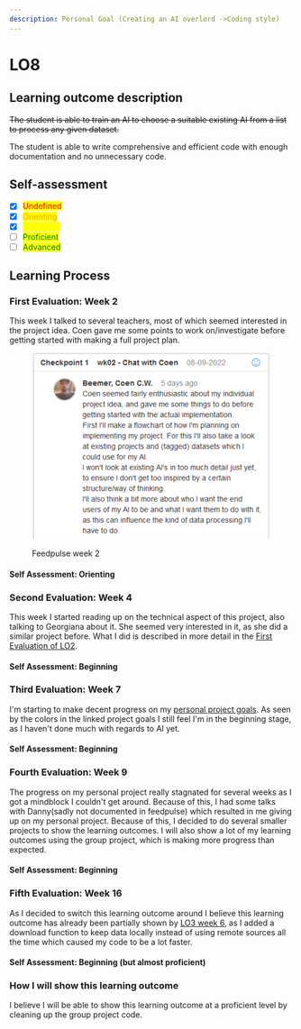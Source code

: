 ```yaml
---
description: Personal Goal (Creating an AI overlord ->Coding style)
---
```


# LO8

## Learning outcome description

~~The student is able to train an AI to choose a suitable existing AI from a list to process any given dataset.~~

The student is able to write comprehensive and efficient code with enough documentation and no unnecessary code.

## Self-assessment

* [x] <mark style="color:red;">Undefined</mark>
* [x] <mark style="color:orange;">Orienting</mark>
* [x] <mark style="color:yellow;">Beginning</mark>
* [ ] <mark style="color:green;">Proficient</mark>
* [ ] <mark style="color:green;">Advanced</mark>

## Learning Process

### First Evaluation: Week 2

This week I talked to several teachers, most of which seemed interested in the project idea. Coen gave me some points to work on/investigate before getting started with making a full project plan.

<figure><img src="../.gitbook/assets/image (5) (1).png" alt=""><figcaption><p>Feedpulse week 2</p></figcaption></figure>

#### Self Assessment: Orienting

### Second Evaluation: Week 4

This week I started reading up on the technical aspect of this project, also talking to Georgiana about it. She seemed very interested in it, as she did a similar project before. What I did is described in more detail in the [First Evaluation of LO2](lo2.md#first-evaluation-week-4).

#### Self Assessment: Beginning

### Third Evaluation: Week 7

I'm starting to make decent progress on my [personal project goals](../wip-personal-notes/personal-project-proposal.md#current-project-goals-and-status). As seen by the colors in the linked project goals I still feel I'm in the beginning stage, as I haven't done much with regards to AI yet.

#### Self Assessment: Beginning

### Fourth Evaluation: Week 9

The progress on my personal project really stagnated for several weeks as I got a mindblock I couldn't get around. Because of this, I had some talks with Danny(sadly not documented in feedpulse) which resulted in me giving up on my personal project. Because of this, I decided to do several smaller projects to show the learning outcomes. I will also show a lot of my learning outcomes using the group project, which is making more progress than expected.

#### Self Assessment: Beginning

### Fifth Evaluation: Week 16

As I decided to switch this learning outcome around I believe this learning outcome has already been partially shown by [LO3 week 6](lo3.md), as I added a download function to keep data locally instead of using remote sources all the time which caused my code to be a lot faster.

#### Self Assessment: Beginning (but almost proficient)

### How I will show this learning outcome

I believe I will be able to show this learning outcome at a proficient level by cleaning up the group project code.

